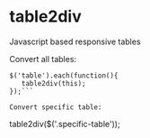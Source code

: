 # table2div
Javascript based responsive tables

Convert all tables:
```
$('table').each(function(){
   table2div(this);
});```

Convert specific table:
```
table2div($('.specific-table'));
```
